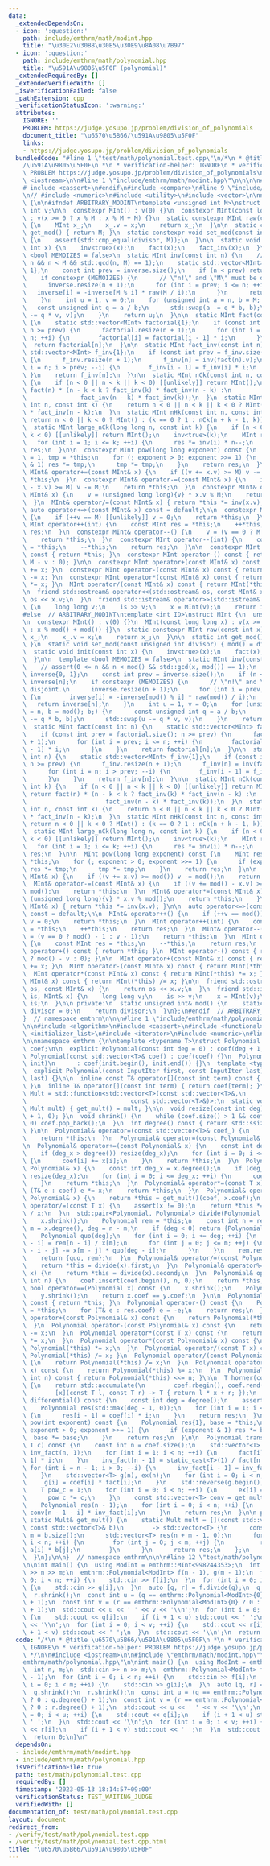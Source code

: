 ```yaml
---
data:
  _extendedDependsOn:
  - icon: ':question:'
    path: include/emthrm/math/modint.hpp
    title: "\u30E2\u30B8\u30E5\u30E9\u8A08\u7B97"
  - icon: ':question:'
    path: include/emthrm/math/polynomial.hpp
    title: "\u591A\u9805\u5F0F (polynomial)"
  _extendedRequiredBy: []
  _extendedVerifiedWith: []
  _isVerificationFailed: false
  _pathExtension: cpp
  _verificationStatusIcon: ':warning:'
  attributes:
    IGNORE: ''
    PROBLEM: https://judge.yosupo.jp/problem/division_of_polynomials
    document_title: "\u6570\u5B66/\u591A\u9805\u5F0F"
    links:
    - https://judge.yosupo.jp/problem/division_of_polynomials
  bundledCode: "#line 1 \"test/math/polynomial.test.cpp\"\n/*\n * @title \u6570\u5B66\
    /\u591A\u9805\u5F0F\n *\n * verification-helper: IGNORE\n * verification-helper:\
    \ PROBLEM https://judge.yosupo.jp/problem/division_of_polynomials\n */\n\n#include\
    \ <iostream>\n\n#line 1 \"include/emthrm/math/modint.hpp\"\n\n\n\n#ifndef ARBITRARY_MODINT\n\
    # include <cassert>\n#endif\n#include <compare>\n#line 9 \"include/emthrm/math/modint.hpp\"\
    \n// #include <numeric>\n#include <utility>\n#include <vector>\n\nnamespace emthrm\
    \ {\n\n#ifndef ARBITRARY_MODINT\ntemplate <unsigned int M>\nstruct MInt {\n  unsigned\
    \ int v;\n\n  constexpr MInt() : v(0) {}\n  constexpr MInt(const long long x)\
    \ : v(x >= 0 ? x % M : x % M + M) {}\n  static constexpr MInt raw(const int x)\
    \ {\n    MInt x_;\n    x_.v = x;\n    return x_;\n  }\n\n  static constexpr int\
    \ get_mod() { return M; }\n  static constexpr void set_mod(const int divisor)\
    \ {\n    assert(std::cmp_equal(divisor, M));\n  }\n\n  static void init(const\
    \ int x) {\n    inv<true>(x);\n    fact(x);\n    fact_inv(x);\n  }\n\n  template\
    \ <bool MEMOIZES = false>\n  static MInt inv(const int n) {\n    // assert(0 <=\
    \ n && n < M && std::gcd(n, M) == 1);\n    static std::vector<MInt> inverse{0,\
    \ 1};\n    const int prev = inverse.size();\n    if (n < prev) return inverse[n];\n\
    \    if constexpr (MEMOIZES) {\n      // \"n!\" and \"M\" must be disjoint.\n\
    \      inverse.resize(n + 1);\n      for (int i = prev; i <= n; ++i) {\n     \
    \   inverse[i] = -inverse[M % i] * raw(M / i);\n      }\n      return inverse[n];\n\
    \    }\n    int u = 1, v = 0;\n    for (unsigned int a = n, b = M; b;) {\n   \
    \   const unsigned int q = a / b;\n      std::swap(a -= q * b, b);\n      std::swap(u\
    \ -= q * v, v);\n    }\n    return u;\n  }\n\n  static MInt fact(const int n)\
    \ {\n    static std::vector<MInt> factorial{1};\n    if (const int prev = factorial.size();\
    \ n >= prev) {\n      factorial.resize(n + 1);\n      for (int i = prev; i <=\
    \ n; ++i) {\n        factorial[i] = factorial[i - 1] * i;\n      }\n    }\n  \
    \  return factorial[n];\n  }\n\n  static MInt fact_inv(const int n) {\n    static\
    \ std::vector<MInt> f_inv{1};\n    if (const int prev = f_inv.size(); n >= prev)\
    \ {\n      f_inv.resize(n + 1);\n      f_inv[n] = inv(fact(n).v);\n      for (int\
    \ i = n; i > prev; --i) {\n        f_inv[i - 1] = f_inv[i] * i;\n      }\n   \
    \ }\n    return f_inv[n];\n  }\n\n  static MInt nCk(const int n, const int k)\
    \ {\n    if (n < 0 || n < k || k < 0) [[unlikely]] return MInt();\n    return\
    \ fact(n) * (n - k < k ? fact_inv(k) * fact_inv(n - k) :\n                   \
    \               fact_inv(n - k) * fact_inv(k));\n  }\n  static MInt nPk(const\
    \ int n, const int k) {\n    return n < 0 || n < k || k < 0 ? MInt() : fact(n)\
    \ * fact_inv(n - k);\n  }\n  static MInt nHk(const int n, const int k) {\n   \
    \ return n < 0 || k < 0 ? MInt() : (k == 0 ? 1 : nCk(n + k - 1, k));\n  }\n\n\
    \  static MInt large_nCk(long long n, const int k) {\n    if (n < 0 || n < k ||\
    \ k < 0) [[unlikely]] return MInt();\n    inv<true>(k);\n    MInt res = 1;\n \
    \   for (int i = 1; i <= k; ++i) {\n      res *= inv(i) * n--;\n    }\n    return\
    \ res;\n  }\n\n  constexpr MInt pow(long long exponent) const {\n    MInt res\
    \ = 1, tmp = *this;\n    for (; exponent > 0; exponent >>= 1) {\n      if (exponent\
    \ & 1) res *= tmp;\n      tmp *= tmp;\n    }\n    return res;\n  }\n\n  constexpr\
    \ MInt& operator+=(const MInt& x) {\n    if ((v += x.v) >= M) v -= M;\n    return\
    \ *this;\n  }\n  constexpr MInt& operator-=(const MInt& x) {\n    if ((v += M\
    \ - x.v) >= M) v -= M;\n    return *this;\n  }\n  constexpr MInt& operator*=(const\
    \ MInt& x) {\n    v = (unsigned long long){v} * x.v % M;\n    return *this;\n\
    \  }\n  MInt& operator/=(const MInt& x) { return *this *= inv(x.v); }\n\n  constexpr\
    \ auto operator<=>(const MInt& x) const = default;\n\n  constexpr MInt& operator++()\
    \ {\n    if (++v == M) [[unlikely]] v = 0;\n    return *this;\n  }\n  constexpr\
    \ MInt operator++(int) {\n    const MInt res = *this;\n    ++*this;\n    return\
    \ res;\n  }\n  constexpr MInt& operator--() {\n    v = (v == 0 ? M - 1 : v - 1);\n\
    \    return *this;\n  }\n  constexpr MInt operator--(int) {\n    const MInt res\
    \ = *this;\n    --*this;\n    return res;\n  }\n\n  constexpr MInt operator+()\
    \ const { return *this; }\n  constexpr MInt operator-() const { return raw(v ?\
    \ M - v : 0); }\n\n  constexpr MInt operator+(const MInt& x) const { return MInt(*this)\
    \ += x; }\n  constexpr MInt operator-(const MInt& x) const { return MInt(*this)\
    \ -= x; }\n  constexpr MInt operator*(const MInt& x) const { return MInt(*this)\
    \ *= x; }\n  MInt operator/(const MInt& x) const { return MInt(*this) /= x; }\n\
    \n  friend std::ostream& operator<<(std::ostream& os, const MInt& x) {\n    return\
    \ os << x.v;\n  }\n  friend std::istream& operator>>(std::istream& is, MInt& x)\
    \ {\n    long long v;\n    is >> v;\n    x = MInt(v);\n    return is;\n  }\n};\n\
    #else  // ARBITRARY_MODINT\ntemplate <int ID>\nstruct MInt {\n  unsigned int v;\n\
    \n  constexpr MInt() : v(0) {}\n  MInt(const long long x) : v(x >= 0 ? x % mod()\
    \ : x % mod() + mod()) {}\n  static constexpr MInt raw(const int x) {\n    MInt\
    \ x_;\n    x_.v = x;\n    return x_;\n  }\n\n  static int get_mod() { return mod();\
    \ }\n  static void set_mod(const unsigned int divisor) { mod() = divisor; }\n\n\
    \  static void init(const int x) {\n    inv<true>(x);\n    fact(x);\n    fact_inv(x);\n\
    \  }\n\n  template <bool MEMOIZES = false>\n  static MInt inv(const int n) {\n\
    \    // assert(0 <= n && n < mod() && std::gcd(x, mod()) == 1);\n    static std::vector<MInt>\
    \ inverse{0, 1};\n    const int prev = inverse.size();\n    if (n < prev) return\
    \ inverse[n];\n    if constexpr (MEMOIZES) {\n      // \"n!\" and \"M\" must be\
    \ disjoint.\n      inverse.resize(n + 1);\n      for (int i = prev; i <= n; ++i)\
    \ {\n        inverse[i] = -inverse[mod() % i] * raw(mod() / i);\n      }\n   \
    \   return inverse[n];\n    }\n    int u = 1, v = 0;\n    for (unsigned int a\
    \ = n, b = mod(); b;) {\n      const unsigned int q = a / b;\n      std::swap(a\
    \ -= q * b, b);\n      std::swap(u -= q * v, v);\n    }\n    return u;\n  }\n\n\
    \  static MInt fact(const int n) {\n    static std::vector<MInt> factorial{1};\n\
    \    if (const int prev = factorial.size(); n >= prev) {\n      factorial.resize(n\
    \ + 1);\n      for (int i = prev; i <= n; ++i) {\n        factorial[i] = factorial[i\
    \ - 1] * i;\n      }\n    }\n    return factorial[n];\n  }\n\n  static MInt fact_inv(const\
    \ int n) {\n    static std::vector<MInt> f_inv{1};\n    if (const int prev = f_inv.size();\
    \ n >= prev) {\n      f_inv.resize(n + 1);\n      f_inv[n] = inv(fact(n).v);\n\
    \      for (int i = n; i > prev; --i) {\n        f_inv[i - 1] = f_inv[i] * i;\n\
    \      }\n    }\n    return f_inv[n];\n  }\n\n  static MInt nCk(const int n, const\
    \ int k) {\n    if (n < 0 || n < k || k < 0) [[unlikely]] return MInt();\n   \
    \ return fact(n) * (n - k < k ? fact_inv(k) * fact_inv(n - k) :\n            \
    \                      fact_inv(n - k) * fact_inv(k));\n  }\n  static MInt nPk(const\
    \ int n, const int k) {\n    return n < 0 || n < k || k < 0 ? MInt() : fact(n)\
    \ * fact_inv(n - k);\n  }\n  static MInt nHk(const int n, const int k) {\n   \
    \ return n < 0 || k < 0 ? MInt() : (k == 0 ? 1 : nCk(n + k - 1, k));\n  }\n\n\
    \  static MInt large_nCk(long long n, const int k) {\n    if (n < 0 || n < k ||\
    \ k < 0) [[unlikely]] return MInt();\n    inv<true>(k);\n    MInt res = 1;\n \
    \   for (int i = 1; i <= k; ++i) {\n      res *= inv(i) * n--;\n    }\n    return\
    \ res;\n  }\n\n  MInt pow(long long exponent) const {\n    MInt res = 1, tmp =\
    \ *this;\n    for (; exponent > 0; exponent >>= 1) {\n      if (exponent & 1)\
    \ res *= tmp;\n      tmp *= tmp;\n    }\n    return res;\n  }\n\n  MInt& operator+=(const\
    \ MInt& x) {\n    if ((v += x.v) >= mod()) v -= mod();\n    return *this;\n  }\n\
    \  MInt& operator-=(const MInt& x) {\n    if ((v += mod() - x.v) >= mod()) v -=\
    \ mod();\n    return *this;\n  }\n  MInt& operator*=(const MInt& x) {\n    v =\
    \ (unsigned long long){v} * x.v % mod();\n    return *this;\n    }\n  MInt& operator/=(const\
    \ MInt& x) { return *this *= inv(x.v); }\n\n  auto operator<=>(const MInt& x)\
    \ const = default;\n\n  MInt& operator++() {\n    if (++v == mod()) [[unlikely]]\
    \ v = 0;\n    return *this;\n  }\n  MInt operator++(int) {\n    const MInt res\
    \ = *this;\n    ++*this;\n    return res;\n  }\n  MInt& operator--() {\n    v\
    \ = (v == 0 ? mod() - 1 : v - 1);\n    return *this;\n  }\n  MInt operator--(int)\
    \ {\n    const MInt res = *this;\n    --*this;\n    return res;\n  }\n\n  MInt\
    \ operator+() const { return *this; }\n  MInt operator-() const { return raw(v\
    \ ? mod() - v : 0); }\n\n  MInt operator+(const MInt& x) const { return MInt(*this)\
    \ += x; }\n  MInt operator-(const MInt& x) const { return MInt(*this) -= x; }\n\
    \  MInt operator*(const MInt& x) const { return MInt(*this) *= x; }\n  MInt operator/(const\
    \ MInt& x) const { return MInt(*this) /= x; }\n\n  friend std::ostream& operator<<(std::ostream&\
    \ os, const MInt& x) {\n    return os << x.v;\n  }\n  friend std::istream& operator>>(std::istream&\
    \ is, MInt& x) {\n    long long v;\n    is >> v;\n    x = MInt(v);\n    return\
    \ is;\n  }\n\n private:\n  static unsigned int& mod() {\n    static unsigned int\
    \ divisor = 0;\n    return divisor;\n  }\n};\n#endif  // ARBITRARY_MODINT\n\n\
    }  // namespace emthrm\n\n\n#line 1 \"include/emthrm/math/polynomial.hpp\"\n\n\
    \n\n#include <algorithm>\n#include <cassert>\n#include <functional>\n#include\
    \ <initializer_list>\n#include <iterator>\n#include <numeric>\n#line 12 \"include/emthrm/math/polynomial.hpp\"\
    \n\nnamespace emthrm {\n\ntemplate <typename T>\nstruct Polynomial {\n  std::vector<T>\
    \ coef;\n\n  explicit Polynomial(const int deg = 0) : coef(deg + 1, 0) {}\n  explicit\
    \ Polynomial(const std::vector<T>& coef) : coef(coef) {}\n  Polynomial(const std::initializer_list<T>\
    \ init)\n      : coef(init.begin(), init.end()) {}\n  template <typename InputIter>\n\
    \  explicit Polynomial(const InputIter first, const InputIter last)\n      : coef(first,\
    \ last) {}\n\n  inline const T& operator[](const int term) const { return coef[term];\
    \ }\n  inline T& operator[](const int term) { return coef[term]; }\n\n  using\
    \ Mult = std::function<std::vector<T>(const std::vector<T>&,\n               \
    \                             const std::vector<T>&)>;\n  static void set_mult(const\
    \ Mult mult) { get_mult() = mult; }\n\n  void resize(const int deg) { coef.resize(deg\
    \ + 1, 0); }\n  void shrink() {\n    while (coef.size() > 1 && coef.back() ==\
    \ 0) coef.pop_back();\n  }\n  int degree() const { return std::ssize(coef) - 1;\
    \ }\n\n  Polynomial& operator=(const std::vector<T>& coef_) {\n    coef = coef_;\n\
    \    return *this;\n  }\n  Polynomial& operator=(const Polynomial& x) = default;\n\
    \n  Polynomial& operator+=(const Polynomial& x) {\n    const int deg_x = x.degree();\n\
    \    if (deg_x > degree()) resize(deg_x);\n    for (int i = 0; i <= deg_x; ++i)\
    \ {\n      coef[i] += x[i];\n    }\n    return *this;\n  }\n  Polynomial& operator-=(const\
    \ Polynomial& x) {\n    const int deg_x = x.degree();\n    if (deg_x > degree())\
    \ resize(deg_x);\n    for (int i = 0; i <= deg_x; ++i) {\n      coef[i] -= x[i];\n\
    \    }\n    return *this;\n  }\n  Polynomial& operator*=(const T x) {\n    for\
    \ (T& e : coef) e *= x;\n    return *this;\n  }\n  Polynomial& operator*=(const\
    \ Polynomial& x) {\n    return *this = get_mult()(coef, x.coef);\n  }\n  Polynomial&\
    \ operator/=(const T x) {\n    assert(x != 0);\n    return *this *= static_cast<T>(1)\
    \ / x;\n  }\n  std::pair<Polynomial, Polynomial> divide(Polynomial x) const {\n\
    \    x.shrink();\n    Polynomial rem = *this;\n    const int n = rem.degree(),\
    \ m = x.degree(), deg = n - m;\n    if (deg < 0) return {Polynomial{0}, rem};\n\
    \    Polynomial quo(deg);\n    for (int i = 0; i <= deg; ++i) {\n      quo[deg\
    \ - i] = rem[n - i] / x[m];\n      for (int j = 0; j <= m; ++j) {\n        rem[n\
    \ - i - j] -= x[m - j] * quo[deg - i];\n      }\n    }\n    rem.resize(deg);\n\
    \    return {quo, rem};\n  }\n  Polynomial& operator/=(const Polynomial& x) {\n\
    \    return *this = divide(x).first;\n  }\n  Polynomial& operator%=(const Polynomial&\
    \ x) {\n    return *this = divide(x).second;\n  }\n  Polynomial& operator<<=(const\
    \ int n) {\n    coef.insert(coef.begin(), n, 0);\n    return *this;\n  }\n\n \
    \ bool operator==(Polynomial x) const {\n    x.shrink();\n    Polynomial y = *this;\n\
    \    y.shrink();\n    return x.coef == y.coef;\n  }\n\n  Polynomial operator+()\
    \ const { return *this; }\n  Polynomial operator-() const {\n    Polynomial res\
    \ = *this;\n    for (T& e : res.coef) e = -e;\n    return res;\n  }\n\n  Polynomial\
    \ operator+(const Polynomial& x) const {\n    return Polynomial(*this) += x;\n\
    \  }\n  Polynomial operator-(const Polynomial& x) const {\n    return Polynomial(*this)\
    \ -= x;\n  }\n  Polynomial operator*(const T x) const {\n    return Polynomial(*this)\
    \ *= x;\n  }\n  Polynomial operator*(const Polynomial& x) const {\n    return\
    \ Polynomial(*this) *= x;\n  }\n  Polynomial operator/(const T x) const { return\
    \ Polynomial(*this) /= x; }\n  Polynomial operator/(const Polynomial& x) const\
    \ {\n    return Polynomial(*this) /= x;\n  }\n  Polynomial operator%(const Polynomial&\
    \ x) const {\n    return Polynomial(*this) %= x;\n  }\n  Polynomial operator<<(const\
    \ int n) const { return Polynomial(*this) <<= n; }\n\n  T horner(const T x) const\
    \ {\n    return std::accumulate(\n        coef.rbegin(), coef.rend(), static_cast<T>(0),\n\
    \        [x](const T l, const T r) -> T { return l * x + r; });\n  }\n\n  Polynomial\
    \ differential() const {\n    const int deg = degree();\n    assert(deg >= 0);\n\
    \    Polynomial res(std::max(deg - 1, 0));\n    for (int i = 1; i <= deg; ++i)\
    \ {\n      res[i - 1] = coef[i] * i;\n    }\n    return res;\n  }\n\n  Polynomial\
    \ pow(int exponent) const {\n    Polynomial res{1}, base = *this;\n    for (;\
    \ exponent > 0; exponent >>= 1) {\n      if (exponent & 1) res *= base;\n    \
    \  base *= base;\n    }\n    return res;\n  }\n\n  Polynomial translate(const\
    \ T c) const {\n    const int n = coef.size();\n    std::vector<T> fact(n, 1),\
    \ inv_fact(n, 1);\n    for (int i = 1; i < n; ++i) {\n      fact[i] = fact[i -\
    \ 1] * i;\n    }\n    inv_fact[n - 1] = static_cast<T>(1) / fact[n - 1];\n   \
    \ for (int i = n - 1; i > 0; --i) {\n      inv_fact[i - 1] = inv_fact[i] * i;\n\
    \    }\n    std::vector<T> g(n), ex(n);\n    for (int i = 0; i < n; ++i) {\n \
    \     g[i] = coef[i] * fact[i];\n    }\n    std::reverse(g.begin(), g.end());\n\
    \    T pow_c = 1;\n    for (int i = 0; i < n; ++i) {\n      ex[i] = pow_c * inv_fact[i];\n\
    \      pow_c *= c;\n    }\n    const std::vector<T> conv = get_mult()(g, ex);\n\
    \    Polynomial res(n - 1);\n    for (int i = 0; i < n; ++i) {\n      res[i] =\
    \ conv[n - 1 - i] * inv_fact[i];\n    }\n    return res;\n  }\n\n private:\n \
    \ static Mult& get_mult() {\n    static Mult mult = [](const std::vector<T>& a,\
    \ const std::vector<T>& b)\n        -> std::vector<T> {\n      const int n = a.size(),\
    \ m = b.size();\n      std::vector<T> res(n + m - 1, 0);\n      for (int i = 0;\
    \ i < n; ++i) {\n        for (int j = 0; j < m; ++j) {\n          res[i + j] +=\
    \ a[i] * b[j];\n        }\n      }\n      return res;\n    };\n    return mult;\n\
    \  }\n};\n\n}  // namespace emthrm\n\n\n#line 12 \"test/math/polynomial.test.cpp\"\
    \n\nint main() {\n  using ModInt = emthrm::MInt<998244353>;\n  int n, m;\n  std::cin\
    \ >> n >> m;\n  emthrm::Polynomial<ModInt> f(n - 1), g(m - 1);\n  for (int i =\
    \ 0; i < n; ++i) {\n    std::cin >> f[i];\n  }\n  for (int i = 0; i < m; ++i)\
    \ {\n    std::cin >> g[i];\n  }\n  auto [q, r] = f.divide(g);\n  q.shrink();\n\
    \  r.shrink();\n  const int u = (q == emthrm::Polynomial<ModInt>{0} ? 0 : q.degree()\
    \ + 1);\n  const int v = (r == emthrm::Polynomial<ModInt>{0} ? 0 : r.degree()\
    \ + 1);\n  std::cout << u << ' ' << v << '\\n';\n  for (int i = 0; i < u; ++i)\
    \ {\n    std::cout << q[i];\n    if (i + 1 < u) std::cout << ' ';\n  }\n  std::cout\
    \ << '\\n';\n  for (int i = 0; i < v; ++i) {\n    std::cout << r[i];\n    if (i\
    \ + 1 < v) std::cout << ' ';\n  }\n  std::cout << '\\n';\n  return 0;\n}\n"
  code: "/*\n * @title \u6570\u5B66/\u591A\u9805\u5F0F\n *\n * verification-helper:\
    \ IGNORE\n * verification-helper: PROBLEM https://judge.yosupo.jp/problem/division_of_polynomials\n\
    \ */\n\n#include <iostream>\n\n#include \"emthrm/math/modint.hpp\"\n#include \"\
    emthrm/math/polynomial.hpp\"\n\nint main() {\n  using ModInt = emthrm::MInt<998244353>;\n\
    \  int n, m;\n  std::cin >> n >> m;\n  emthrm::Polynomial<ModInt> f(n - 1), g(m\
    \ - 1);\n  for (int i = 0; i < n; ++i) {\n    std::cin >> f[i];\n  }\n  for (int\
    \ i = 0; i < m; ++i) {\n    std::cin >> g[i];\n  }\n  auto [q, r] = f.divide(g);\n\
    \  q.shrink();\n  r.shrink();\n  const int u = (q == emthrm::Polynomial<ModInt>{0}\
    \ ? 0 : q.degree() + 1);\n  const int v = (r == emthrm::Polynomial<ModInt>{0}\
    \ ? 0 : r.degree() + 1);\n  std::cout << u << ' ' << v << '\\n';\n  for (int i\
    \ = 0; i < u; ++i) {\n    std::cout << q[i];\n    if (i + 1 < u) std::cout <<\
    \ ' ';\n  }\n  std::cout << '\\n';\n  for (int i = 0; i < v; ++i) {\n    std::cout\
    \ << r[i];\n    if (i + 1 < v) std::cout << ' ';\n  }\n  std::cout << '\\n';\n\
    \  return 0;\n}\n"
  dependsOn:
  - include/emthrm/math/modint.hpp
  - include/emthrm/math/polynomial.hpp
  isVerificationFile: true
  path: test/math/polynomial.test.cpp
  requiredBy: []
  timestamp: '2023-05-13 18:14:57+09:00'
  verificationStatus: TEST_WAITING_JUDGE
  verifiedWith: []
documentation_of: test/math/polynomial.test.cpp
layout: document
redirect_from:
- /verify/test/math/polynomial.test.cpp
- /verify/test/math/polynomial.test.cpp.html
title: "\u6570\u5B66/\u591A\u9805\u5F0F"
---
```

